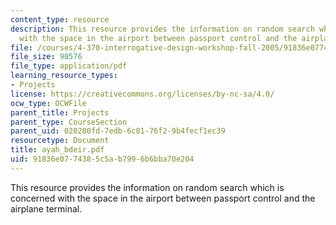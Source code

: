 ```yaml
---
content_type: resource
description: This resource provides the information on random search which is concerned
  with the space in the airport between passport control and the airplane terminal.
file: /courses/4-370-interrogative-design-workshop-fall-2005/91836e0774385c5ab7996b6bba70e204_ayah_bdeir.pdf
file_size: 90576
file_type: application/pdf
learning_resource_types:
- Projects
license: https://creativecommons.org/licenses/by-nc-sa/4.0/
ocw_type: OCWFile
parent_title: Projects
parent_type: CourseSection
parent_uid: 020280fd-7edb-6c81-76f2-9b4fecf1ec39
resourcetype: Document
title: ayah_bdeir.pdf
uid: 91836e07-7438-5c5a-b799-6b6bba70e204
---
```

This resource provides the information on random search which is concerned with the space in the airport between passport control and the airplane terminal.